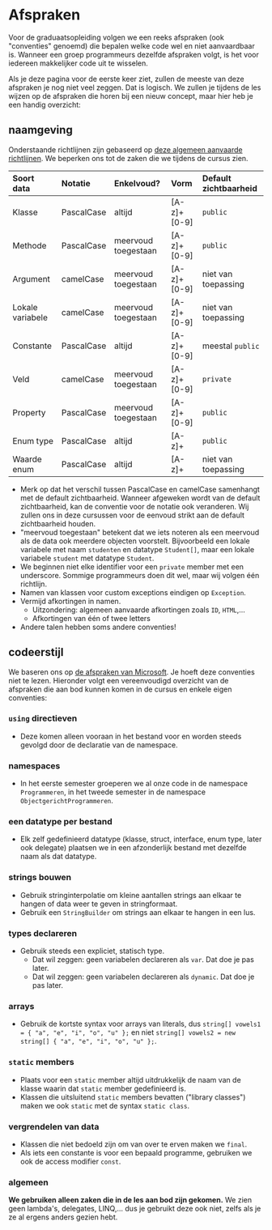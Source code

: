 # Afspraken
Voor de graduaatsopleiding volgen we een reeks afspraken (ook "conventies" genoemd) die bepalen welke code wel en niet aanvaardbaar is. Wanneer een groep programmeurs dezelfde afspraken volgt, is het voor iedereen makkelijker code uit te wisselen.

Als je deze pagina voor de eerste keer ziet, zullen de meeste van deze afspraken je nog niet veel zeggen. Dat is logisch. We zullen je tijdens de les wijzen op de afspraken die horen bij een nieuw concept, maar hier heb je een handig overzicht:

## naamgeving
Onderstaande richtlijnen zijn gebaseerd op [deze algemeen aanvaarde richtlijnen](https://github.com/ktaranov/naming-convention/blob/master/C%23%20Coding%20Standards%20and%20Naming%20Conventions.md). We beperken ons tot de zaken die we tijdens de cursus zien.

| Soort data       | Notatie    | Enkelvoud?          | Vorm        | Default zichtbaarheid   |
|:-----------------|:-----------|:--------------------|:------------|:------------------------|
| Klasse           | PascalCase | altijd              | [A-z]+[0-9] | `public`                |
| Methode          | PascalCase | meervoud toegestaan | [A-z]+[0-9] | `public`                |
| Argument         | camelCase  | meervoud toegestaan | [A-z]+[0-9] | niet van toepassing     |
| Lokale variabele | camelCase  | meervoud toegestaan | [A-z]+[0-9] | niet van toepassing     |
| Constante        | PascalCase | altijd              | [A-z]+[0-9] | meestal `public`        |
| Veld             | camelCase  | meervoud toegestaan | [A-z]+[0-9] | `private`               |
| Property         | PascalCase | meervoud toegestaan | [A-z]+[0-9] | `public`                |
| Enum type        | PascalCase | altijd              | [A-z]+      | `public`                |
| Waarde enum      | PascalCase | altijd              | [A-z]+      | niet van toepassing     |

* Merk op dat het verschil tussen PascalCase en camelCase samenhangt met de default zichtbaarheid. Wanneer afgeweken wordt van de default zichtbaarheid, kan de conventie voor de notatie ook veranderen. Wij zullen ons in deze cursussen voor de eenvoud strikt aan de default zichtbaarheid houden.
* "meervoud toegestaan" betekent dat we iets noteren als een meervoud als de data ook meerdere objecten voorstelt. Bijvoorbeeld een lokale variabele met naam `studenten` en datatype `Student[]`, maar een lokale variabele `student` met datatype `Student`.
* We beginnen niet elke identifier voor een `private` member met een underscore. Sommige programmeurs doen dit wel, maar wij volgen één richtlijn.
* Namen van klassen voor custom exceptions eindigen op `Exception`.
* Vermijd afkortingen in namen.
  * Uitzondering: algemeen aanvaarde afkortingen zoals `ID`, `HTML`,...
  * Afkortingen van één of twee letters 
* Andere talen hebben soms andere conventies!

## codeerstijl
We baseren ons op [de afspraken van Microsoft](https://docs.microsoft.com/en-us/dotnet/csharp/programming-guide/inside-a-program/coding-conventions). Je hoeft deze conventies niet te lezen. Hieronder volgt een vereenvoudigd overzicht van de afspraken die aan bod kunnen komen in de cursus en enkele eigen conventies:

### `using` directieven
* Deze komen alleen vooraan in het bestand voor en worden steeds gevolgd door de declaratie van de namespace.

### namespaces
* In het eerste semester groeperen we al onze code in de namespace `Programmeren`, in het tweede semester in de namespace `ObjectgerichtProgrammeren`.

### een datatype per bestand
* Elk zelf gedefinieerd datatype (klasse, struct, interface, enum type, later ook delegate) plaatsen we in een afzonderlijk bestand met dezelfde naam als dat datatype.

### strings bouwen
* Gebruik stringinterpolatie om kleine aantallen strings aan elkaar te hangen of data weer te geven in stringformaat.
* Gebruik een `StringBuilder` om strings aan elkaar te hangen in een lus.

### types declareren
* Gebruik steeds een expliciet, statisch type.
  * Dat wil zeggen: geen variabelen declareren als `var`. Dat doe je pas later.
  * Dat wil zeggen: geen variabelen declareren als `dynamic`. Dat doe je pas later.

### arrays
* Gebruik de kortste syntax voor arrays van literals, dus `string[] vowels1 = { "a", "e", "i", "o", "u" };` en niet `string[] vowels2 = new string[] { "a", "e", "i", "o", "u" };`.

### `static` members
* Plaats voor een `static` member altijd uitdrukkelijk de naam van de klasse waarin dat `static` member gedefinieerd is.
* Klassen die uitsluitend `static` members bevatten ("library classes") maken we ook `static` met de syntax `static class`.

### vergrendelen van data
* Klassen die niet bedoeld zijn om van over te erven maken we `final`.
* Als iets een constante is voor een bepaald programme, gebruiken we ook de access modifier `const`.

### algemeen
**We gebruiken alleen zaken die in de les aan bod zijn gekomen.** We zien geen lambda's, delegates, LINQ,... dus je gebruikt deze ook niet, zelfs als je ze al ergens anders gezien hebt.
